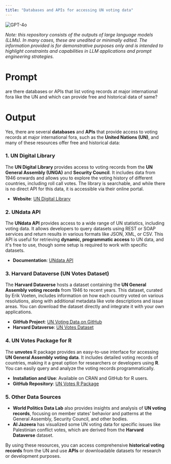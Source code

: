 ```yaml
---
title: "Databases and APIs for accessing UN voting data"
---
```

![GPT-4o](https://img.shields.io/badge/GPT--4o-3333FF?style=for-the-badge&logo=openai&logoColor=white)



*Note: this repository consists of the outputs of large language models (LLMs). In many cases, these are unedited or minimally edited. The information provided is for demonstrative purposes only and is intended to highlight constraints and capabilities in LLM applications and prompt engineering strategies.*


# Prompt

are there databases or APIs that list voting records at major international fora like the UN and which can provide free and historical data of same?

# Output

Yes, there are several **databases** and **APIs** that provide access to voting records at major international fora, such as the **United Nations (UN)**, and many of these resources offer free and historical data:

### 1. **UN Digital Library**
   The **UN Digital Library** provides access to voting records from the **UN General Assembly (UNGA)** and **Security Council**. It includes data from 1946 onwards and allows you to explore the voting history of different countries, including roll call votes. The library is searchable, and while there is no direct API for this data, it is accessible via their online portal.

   - **Website**: [UN Digital Library](https://digitallibrary.un.org)

### 2. **UNdata API**
   The **UNdata API** provides access to a wide range of UN statistics, including voting data. It allows developers to query datasets using REST or SOAP services and return results in various formats like JSON, XML, or CSV. This API is useful for retrieving **dynamic, programmatic access** to UN data, and it's free to use, though some setup is required to work with specific datasets.

   - **Documentation**: [UNdata API](https://data.un.org/Host.aspx?Content=API)

### 3. **Harvard Dataverse (UN Votes Dataset)**
   The **Harvard Dataverse** hosts a dataset containing the **UN General Assembly voting records** from 1946 to recent years. This dataset, curated by Erik Voeten, includes information on how each country voted on various resolutions, along with additional metadata like vote descriptions and issue areas. You can download the dataset directly and integrate it with your own applications.

   - **GitHub Project**: [UN Voting Data on GitHub](https://github.com/dgrtwo/unvotes)
   - **Harvard Dataverse**: [UN Votes Dataset](https://dataverse.harvard.edu)

### 4. **UN Votes Package for R**
   The **unvotes** R package provides an easy-to-use interface for accessing **UN General Assembly voting data**. It includes detailed voting records of countries, making it a great option for researchers or developers using **R**. You can easily query and analyze the voting records programmatically.

   - **Installation and Use**: Available on CRAN and GitHub for R users.
   - **GitHub Repository**: [UN Votes R Package](https://github.com/dgrtwo/unvotes)

### 5. **Other Data Sources**
   - **World Politics Data Lab** also provides insights and analysis of **UN voting records**, focusing on member states' behavior and patterns at the General Assembly, Security Council, and other bodies.
   - **Al Jazeera** has visualized some UN voting data for specific issues like Palestinian conflict votes, which are derived from the **Harvard Dataverse** dataset.

By using these resources, you can access comprehensive **historical voting records** from the UN and use **APIs** or downloadable datasets for research or development purposes.